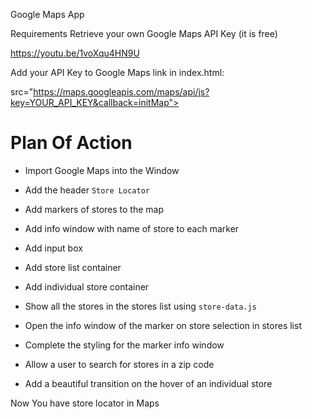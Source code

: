 Google Maps App

Requirements
Retrieve your own Google Maps API Key (it is free)

https://youtu.be/1voXqu4HN9U

Add your API Key to Google Maps link in index.html:

src="https://maps.googleapis.com/maps/api/js?key=YOUR_API_KEY&callback=initMap">



# Plan Of Action

- Import Google Maps into the Window

- Add the header `Store Locator` 

- Add markers of stores to the map

- Add info window with name of store to each marker

- Add input box

- Add store list container

- Add individual store container

- Show all the stores in the stores list using `store-data.js`

- Open the info window of the marker on store selection in stores list 

- Complete the styling for the marker info window

- Allow a user to search for stores in a zip code

- Add a beautiful transition on the hover of an individual store

Now You have store locator in Maps


